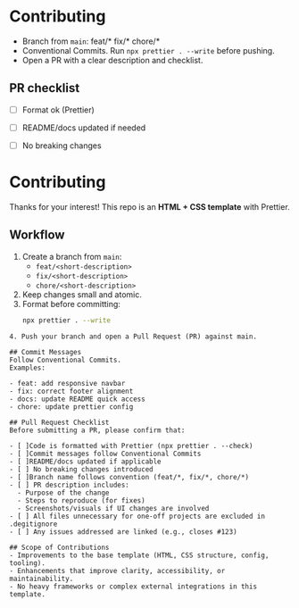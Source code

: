 # Contributing
- Branch from `main`: feat/* fix/* chore/*
- Conventional Commits. Run `npx prettier . --write` before pushing.
- Open a PR with a clear description and checklist.

## PR checklist
- [ ] Format ok (Prettier)
- [ ] README/docs updated if needed
- [ ] No breaking changes


# Contributing

Thanks for your interest!
This repo is an **HTML + CSS template** with Prettier.

## Workflow
1. Create a branch from `main`:
   - `feat/<short-description>`
   - `fix/<short-description>`
   - `chore/<short-description>`
2. Keep changes small and atomic.
3. Format before committing:
   ```bash
   npx prettier . --write
  ```
4. Push your branch and open a Pull Request (PR) against main.

## Commit Messages
Follow Conventional Commits.
Examples:

- feat: add responsive navbar
- fix: correct footer alignment
- docs: update README quick access
- chore: update prettier config

## Pull Request Checklist
Before submitting a PR, please confirm that:

 - [ ]Code is formatted with Prettier (npx prettier . --check)
 - [ ]Commit messages follow Conventional Commits
 - [ ]README/docs updated if applicable
 - [ ] No breaking changes introduced
 - [ ]Branch name follows convention (feat/*, fix/*, chore/*)
 - [ ] PR description includes:
    - Purpose of the change
    - Steps to reproduce (for fixes)
    - Screenshots/visuals if UI changes are involved
 - [ ] All files unnecessary for one-off projects are excluded in .degitignore
 - [ ] Any issues addressed are linked (e.g., closes #123)

## Scope of Contributions
- Improvements to the base template (HTML, CSS structure, config, tooling).
- Enhancements that improve clarity, accessibility, or maintainability.
- No heavy frameworks or complex external integrations in this template.
